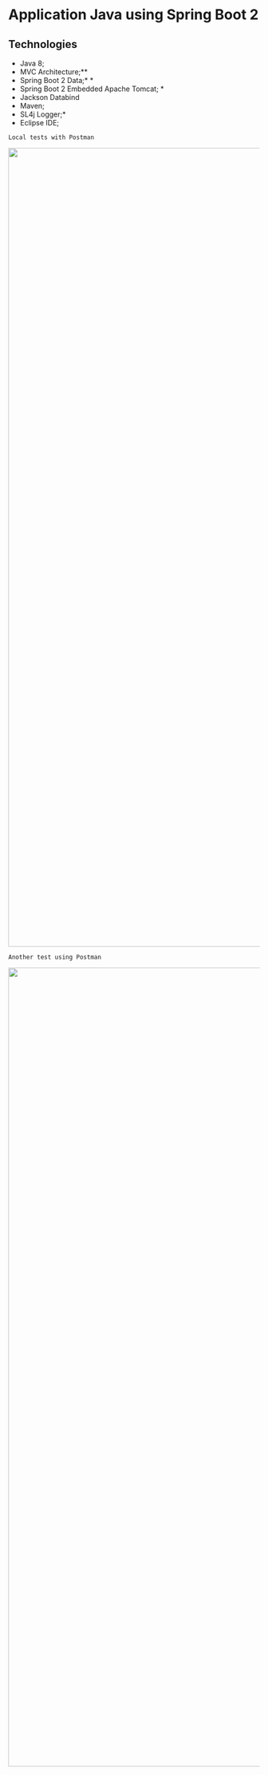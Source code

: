 # Application Java using Spring Boot 2      

## Technologies

* Java 8;
*  MVC Architecture;** 
* Spring Boot 2 Data;* * 
* Spring Boot 2 Embedded Apache Tomcat;	* 
* Jackson Databind
* Maven;
* SL4j Logger;* 
* Eclipse IDE;

```
Local tests with Postman
```
<p align="center">
  <img width="1600" src="https://github.com/marcosabreu39/Agenda_Spring_Angularjs_Hibernate/blob/master/src/main/webapp/extras/cadastro_usuario.gif">
</p>

```
Another test using Postman
```
<p align="center">
  <img width="1600" src="https://github.com/marcosabreu39/Agenda_Spring_Angularjs_Hibernate/blob/master/src/main/webapp/extras/cadastro_usuario.gif">
</p>

